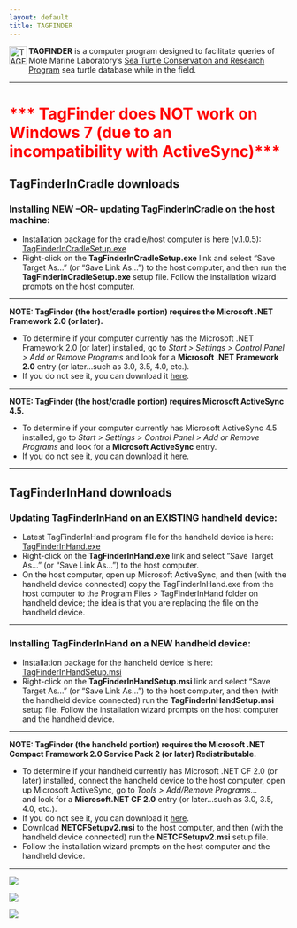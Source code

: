 ```yaml
---
layout: default
title: TAGFINDER
---
```

<div class="story-content">
  <p><img style="margin: 0px 3px 3px 0px; display: inline; border: 0px;"  src="{{ site.url }}{{ site.baseurl }}/assets/images/manifest.png" alt="TAGFINDER" width="32" height="32" align="left" /><b>TAGFINDER</b> is a computer program designed to facilitate queries of Mote Marine Laboratory&#8217;s <a href="http://www.mote.org/seaturtles">Sea Turtle Conservation and Research Program</a> sea turtle database while in the field.</p>
  <hr />
  <h1><font color="red">*** TagFinder does NOT work on Windows 7 (due to an incompatibility with ActiveSync)***</font></h1>
  <p></p>
  <h2>TagFinderInCradle downloads</h2>
  <h3>Installing NEW &#8211;OR&#8211; updating TagFinderInCradle on the host machine:</h3>
  <ul>
    <li>Installation package for the cradle/host computer is here (v.1.0.5): <a href="{{ site.url }}{{ site.baseurl }}/assets/images/tagfinder/TagFinderInCradleSetup.exe">TagFinderInCradleSetup.exe</a></li>
    <li>Right-click on the <b>TagFinderInCradleSetup.exe</b> link and select &#8220;Save Target As&#8230;&#8221; (or &#8220;Save Link As&#8230;&#8221;) to the host computer, and then run the <b>TagFinderInCradleSetup.exe</b> setup file.  Follow the installation wizard prompts on the host computer.</li>
  </ul>
  <hr />
  <b>NOTE:  TagFinder (the host/cradle portion) requires the Microsoft .NET Framework 2.0 (or later).</b> </p>
  <ul>
    <li>To determine if your computer currently has the Microsoft .NET Framework 2.0 (or later) installed, go to <i>Start > Settings > Control Panel > Add or Remove Programs</i> and look for a <b>Microsoft .NET Framework 2.0</b> entry (or later&#8230;such as 3.0, 3.5, 4.0, etc.).</li>
    <li>If you do not see it, you can download it <a href="http://www.microsoft.com/downloads/details.aspx?FamilyID=0856eacb-4362-4b0d-8edd-aab15c5e04f5&#038;displaylang=en">here</a>.</li>
  </ul>
  <hr />
  <b>NOTE:  TagFinder (the host/cradle portion) requires Microsoft ActiveSync 4.5.</b></p>
  <ul>
    <li>To determine if your computer currently has Microsoft ActiveSync 4.5 installed, go to <i>Start > Settings > Control Panel > Add or Remove Programs</i> and look for a <b>Microsoft ActiveSync</b> entry.</li>
    <li>If you do not see it, you can download it <a href="{{ site.url }}{{ site.baseurl }}/assets/images/tagfinder/ActiveSync_4.5_setup.msi">here</a>.</li>
  </ul>
  <hr />
  <h2>TagFinderInHand downloads</h2>
  <h3>Updating TagFinderInHand on an EXISTING handheld device:</h3>
  <ul>
    <li>Latest TagFinderInHand program file for the handheld device is here: <a href="{{ site.url }}{{ site.baseurl }}/assets/images/tagfinder/TagFinderInHand.exe">TagFinderInHand.exe</a></li>
    <li>Right-click on the <b>TagFinderInHand.exe</b> link and select &#8220;Save Target As&#8230;&#8221; (or &#8220;Save Link As&#8230;&#8221;) to the host computer.</li>
    <li>On the host computer, open up Microsoft ActiveSync, and then (with the handheld device connected) copy the TagFinderInHand.exe from the host computer to the Program Files > TagFinderInHand folder on handheld device; the idea is that you are replacing the file on the handheld device.</li>
  </ul>
  <hr />
  <h3>Installing TagFinderInHand on a NEW handheld device:</h3>
  <ul>
    <li>Installation package for the handheld device is here: <a href="{{ site.url }}{{ site.baseurl }}/assets/images/tagfinder/TagFinderInHandSetup.msi">TagFinderInHandSetup.msi</a></li>
    <li>Right-click on the <b>TagFinderInHandSetup.msi</b> link and select &#8220;Save Target As&#8230;&#8221; (or &#8220;Save Link As&#8230;&#8221;) to the host computer, and then (with the handheld device connected) run the <b>TagFinderInHandSetup.msi</b> setup file.  Follow the installation wizard prompts on the host computer and the handheld device.</li>
  </ul>
  <hr />
  <b>NOTE:  TagFinder (the handheld portion) requires the Microsoft .NET Compact Framework 2.0 Service Pack 2 (or later) Redistributable.</b></p>
  <ul>
    <li>To determine if your handheld currently has Microsoft .NET CF 2.0 (or later) installed, connect the handheld device to the host computer, open up Microsoft ActiveSync, go to <i>Tools > Add/Remove Programs&#8230;</i><br />
      and look for a <b>Microsoft.NET CF 2.0</b> entry (or later&#8230;such as 3.0, 3.5, 4.0, etc.).
    </li>
    <li>If you do not see it, you can download it <a href="{{ site.url }}{{ site.baseurl }}/assets/images/tagfinder/NETCFSetupv2.msi">here</a>.</li>
    <li>Download <b>NETCFSetupv2.msi</b> to the host computer, and then (with the handheld device connected) run the <b>NETCFSetupv2.msi</b> setup file.</li>
    <li>Follow the installation wizard prompts on the host computer and the handheld device.</li>
  </ul>
  <hr />
  <p><img src="{{ site.url }}{{ site.baseurl }}/assets/images/tagfinder/tagfinder_main_screen.jpg" /></p>
  <p><img src="{{ site.url }}{{ site.baseurl }}/assets/images/tagfinder/tagfinder_post_search.jpg" /></p>
  <p><img src="{{ site.url }}{{ site.baseurl }}/assets/images/tagfinder/tagfinder_details.jpg" /></p>
</div>
